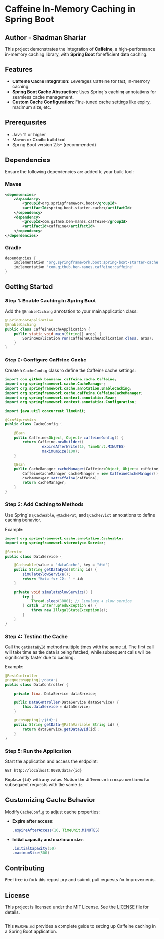 # Caffeine In-Memory Caching in Spring Boot
## Author - Shadman Shariar

This project demonstrates the integration of **Caffeine**, a high-performance in-memory caching library, with **Spring Boot** for efficient data caching.

## Features

- **Caffeine Cache Integration**: Leverages Caffeine for fast, in-memory caching.
- **Spring Boot Cache Abstraction**: Uses Spring's caching annotations for seamless cache management.
- **Custom Cache Configuration**: Fine-tuned cache settings like expiry, maximum size, etc.

## Prerequisites

- Java 11 or higher
- Maven or Gradle build tool
- Spring Boot version 2.5+ (recommended)

## Dependencies

Ensure the following dependencies are added to your build tool:

### Maven
```xml
<dependencies>
    <dependency>
        <groupId>org.springframework.boot</groupId>
        <artifactId>spring-boot-starter-cache</artifactId>
    </dependency>
    <dependency>
        <groupId>com.github.ben-manes.caffeine</groupId>
        <artifactId>caffeine</artifactId>
    </dependency>
</dependencies>
```

### Gradle
```gradle
dependencies {
    implementation 'org.springframework.boot:spring-boot-starter-cache'
    implementation 'com.github.ben-manes.caffeine:caffeine'
}
```

## Getting Started

### Step 1: Enable Caching in Spring Boot

Add the `@EnableCaching` annotation to your main application class:

```java
@SpringBootApplication
@EnableCaching
public class CaffeineCacheApplication {
    public static void main(String[] args) {
        SpringApplication.run(CaffeineCacheApplication.class, args);
    }
}
```

### Step 2: Configure Caffeine Cache

Create a `CacheConfig` class to define the Caffeine cache settings:

```java
import com.github.benmanes.caffeine.cache.Caffeine;
import org.springframework.cache.CacheManager;
import org.springframework.cache.annotation.EnableCaching;
import org.springframework.cache.caffeine.CaffeineCacheManager;
import org.springframework.context.annotation.Bean;
import org.springframework.context.annotation.Configuration;

import java.util.concurrent.TimeUnit;

@Configuration
public class CacheConfig {

    @Bean
    public Caffeine<Object, Object> caffeineConfig() {
        return Caffeine.newBuilder()
                .expireAfterWrite(10, TimeUnit.MINUTES)
                .maximumSize(100);
    }

    @Bean
    public CacheManager cacheManager(Caffeine<Object, Object> caffeine) {
        CaffeineCacheManager cacheManager = new CaffeineCacheManager();
        cacheManager.setCaffeine(caffeine);
        return cacheManager;
    }
}
```

### Step 3: Add Caching to Methods

Use Spring's `@Cacheable`, `@CachePut`, and `@CacheEvict` annotations to define caching behavior.

Example:
```java
import org.springframework.cache.annotation.Cacheable;
import org.springframework.stereotype.Service;

@Service
public class DataService {

    @Cacheable(value = "dataCache", key = "#id")
    public String getDataById(String id) {
        simulateSlowService();
        return "Data for ID: " + id;
    }

    private void simulateSlowService() {
        try {
            Thread.sleep(3000); // Simulate a slow service
        } catch (InterruptedException e) {
            throw new IllegalStateException(e);
        }
    }
}
```

### Step 4: Testing the Cache

Call the `getDataById` method multiple times with the same `id`. The first call will take time as the data is being fetched, while subsequent calls will be significantly faster due to caching.

Example:
```java
@RestController
@RequestMapping("/data")
public class DataController {

    private final DataService dataService;

    public DataController(DataService dataService) {
        this.dataService = dataService;
    }

    @GetMapping("/{id}")
    public String getData(@PathVariable String id) {
        return dataService.getDataById(id);
    }
}
```

### Step 5: Run the Application

Start the application and access the endpoint:

```
GET http://localhost:8080/data/{id}
```

Replace `{id}` with any value. Notice the difference in response times for subsequent requests with the same `id`.

## Customizing Cache Behavior

Modify `CacheConfig` to adjust cache properties:

- **Expire after access**:
  ```java
  .expireAfterAccess(10, TimeUnit.MINUTES)
  ```
- **Initial capacity and maximum size**:
  ```java
  .initialCapacity(50)
  .maximumSize(500)
  ```

## Contributing

Feel free to fork this repository and submit pull requests for improvements.

## License

This project is licensed under the MIT License. See the [LICENSE](LICENSE) file for details.

--- 

This `README.md` provides a complete guide to setting up Caffeine caching in a Spring Boot application.
